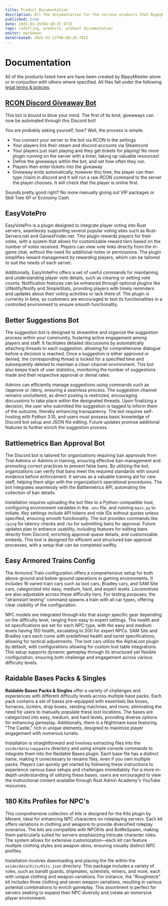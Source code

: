 ```yaml
---
title: Product Documentation
description: All the documentation for the various products that BippyMiester has created, sold, or given away for free.
published: true
date: 2025-03-25T04:10:37.971Z
tags: codefling, products, product documentation
editor: markdown
dateCreated: 2025-03-22T08:00:20.781Z
---
```


# Documentation

All of the products listed here are have been created by BippyMiester alone or in conjuction with others where specified. All files fall under the following [legal terms & policies](/legal).

## [RCON Discord Giveaway Bot](/documentation/RCONDiscordGiveawayBot)

This bot is bound to blow your mind. The first of its kind, giveaways can now be automated through this Discord bot!

You are probably asking yourself, how? Well, the process is simple.

- You connect your server to the bot via RCON in the settings
- Your players link their steam and discord accounts via Steamcord
- Your players just start playing and they get tickets for playing! No more plugin running on the server with a timer, taking up valuable resources!
- Define the giveaways within the bot, and set how often they run.
- Players then enter tickets into the giveaway
- Giveaway ends automatically, however this time, the player can then type /claim in discord and it will run a raw RCON command to the server the player chooses. It will check that the player is online first.

Sounds pretty good right? No more manually giving out VIP packages or Skill Tree XP or Economy Cash.

## EasyVotePro

EasyVotePro is a plugin designed to integrate player voting into Rust servers, seamlessly supporting several popular voting sites such as Rust-Servers.net and GamesFinder.net. This plugin rewards players for their votes, with a system that allows for customizable reward tiers based on the number of votes received. Players can view vote links directly from the in-game chat, without the need for additional notes or permissions. The plugin simplifies reward management by rewarding players, which can be tailored to suit the needs of each server.

Additionally, EasyVotePro offers a set of useful commands for maintaining and understanding player vote details, such as clearing or setting vote counts. Notification features can be enhanced through optional plugins like UINotify/Notify and SimpleStats, providing players with timely reminders and updates about their voting activities or lack there of. The plugin is currently in beta, so customers are encouraged to test its functionalities in a controlled environment to ensure smooth functionality.

## Better Suggestions Bot

The suggestion bot is designed to streamline and organize the suggestion process within your community, fostering active engagement among players and staff. It facilitates detailed discussions by automatically attaching threads to each suggestion, allowing for comprehensive dialogue before a decision is reached. Once a suggestion is either approved or denied, the corresponding thread is locked for a specified time and subsequently deleted to maintain a clean channel environment. This bot also keeps track of user statistics, monitoring the number of suggestions made and their respective approval or denial rates.

Admins can efficiently manage suggestions using commands such as /approve or /deny, ensuring a seamless process. The suggestion channel remains uncluttered, as direct posting is restricted, encouraging discussions to take place within the designated threads. Upon finalizing a decision, the user who submitted the suggestion is tagged to inform them of the outcome, thereby enhancing transparency. The bot requires self-hosting with Python 3.10, and users must possess basic knowledge of Discord bot setup and JSON file editing. Future updates promise additional features to further enrich the suggestion process.

## Battlemetrics Ban Approval Bot

The Discord bot is tailored for organizations requiring ban approvals from Trial Admins or Admins in training, ensuring effective ban management and promoting correct practices to prevent false bans. By utilizing the bot, organizations can verify that bans meet the required standards with sound evidence before enforcement. It serves as a valuable training aid for new staff, helping them align with the organization’s operational procedures. The bot integrates seamlessly with the Battlemetrics API, automating the collection of ban details.

Installation requires uploading the bot files to a Python-compatible host, configuring environment variables in the `.env` file, and running `main.py` to initiate. Key settings include API tokens and role IDs without quotes unless specified, ensuring smooth functionality. The bot provides commands like `/ping` for latency checks and `/ba` for submitting bans for approval. Future updates plan to enhance usability, including features for editing bans directly from Discord, enriching approval queue details, and customizable embeds. This tool is designed for efficient and structured ban approval processes, with a setup that can be completed swiftly.

## Easy Armored Trains Config

The Armored Train configuration offers a comprehensive setup for both above-ground and below-ground operations in gaming environments. It includes 16 varied train cars such as loot cars, Bradley cars, and SAM Site cars, categorized into easy, medium, hard, and expert levels. Locomotives are also adjustable across these difficulty tiers. For testing purposes, the "atrainstart testing" command spawns a train with all car types, offering clear visibility of the configuration.

NPC models are integrated through kits that assign specific gear depending on the difficulty level, ranging from easy to expert settings. The health and kit specifications are set for each NPC type, with the easy and medium levels having 150 health, escalating to 200 for expert NPCs. SAM Site and Bradley cars each come with predefined health and turret specifications, allowing for tactical adjustments. The loot cars utilize the AlphaLoot plugin by default, with configurations allowing for custom loot table integrations. This setup supports dynamic gameplay through its structured yet flexible configuration, ensuring both challenge and engagement across various difficulty levels.

## Raidable Bases Packs & Singles

**Raidable Bases Packs & Singles** offer a variety of challenges and experiences with different difficulty levels across multiple base packs. Each pack contains a set of bases pre-equipped with essentials like boxes, furnaces, lockers, drop boxes, vending machines, and more, eliminating the need for users to manually populate these loot locations. The bases are categorized into easy, medium, and hard levels, providing diverse options for enhancing gameplay. Additionally, there is a Nightmare base featuring "The Castle," rich in unique elements, designed to maximize player engagement with numerous turrets.

Installation is straightforward and involves extracting files into the `oxide/data/copypaste` directory and using simple console commands to integrate them into the Raidable Bases plugin. Each base file has a distinct name, making it unnecessary to rename files, even if you own multiple packs. Players can quickly get started by following these instructions to experience various base setups and challenges immediately. For a more in-depth understanding of utilizing these bases, users are encouraged to view the instructional content available through Rust Admin Academy's YouTube resources.

## 180 Kits Profiles for NPC's

This comprehensive collection of kits is designed for the Kits plugin by Mevent, ideal for enhancing NPC characters on roleplaying servers. Each kit offers variations in clothing and weapons to provide diversified roleplay scenarios. The kits are compatible with NPCKits and BotReSpawn, making them particularly suited for servers emphasizing intricate character roles. The system allows for extensive customization—each kit can feature multiple clothing styles and weapon skins, ensuring visually distinct NPC profiles.

Installation involves downloading and placing the file within the `oxide/data/Kits/Kits.json` directory. This package includes a variety of roles, such as bandit guards, shipmates, scientists, miners, and more, each with unique clothing and weapon variations. For instance, the "Roughneck" kit includes three clothing and seven weapon variations, resulting in various potential combinations to enrich gameplay. This assortment is perfect for servers seeking to expand their NPC diversity and create an immersive player environment.